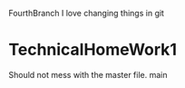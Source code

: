  FourthBranch
I love changing things in git
# TechnicalHomeWork1
Should not mess with the master file.
 main
